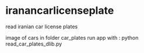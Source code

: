 # iranancarlicenseplate
read iranian car license plates

image of cars in folder car_plates
run app with :
python read_car_plates_dlib.py

